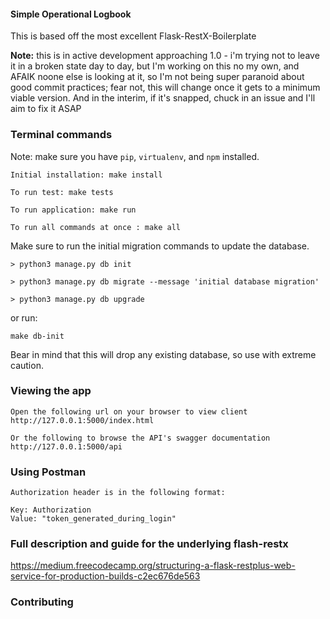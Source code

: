 #### Simple Operational Logbook

This is based off the most excellent Flask-RestX-Boilerplate

**Note:** this is in active development approaching 1.0 - i'm trying not to leave it in a broken state day to day, but I'm working on this no my own, and AFAIK noone else is looking at it, so I'm not being super paranoid about good commit practices; fear not, this will change once it gets to a minimum viable version. And in the interim, if it's snapped, chuck in an issue and I'll aim to fix it ASAP 

### Terminal commands

Note: make sure you have `pip`, `virtualenv`, and `npm` installed.

    Initial installation: make install

    To run test: make tests

    To run application: make run

    To run all commands at once : make all

Make sure to run the initial migration commands to update the database.

    > python3 manage.py db init

    > python3 manage.py db migrate --message 'initial database migration'

    > python3 manage.py db upgrade

or run:

    make db-init

Bear in mind that this will drop any existing database, so use with extreme caution.

### Viewing the app

    Open the following url on your browser to view client
    http://127.0.0.1:5000/index.html

    Or the following to browse the API's swagger documentation
    http://127.0.0.1:5000/api

### Using Postman

    Authorization header is in the following format:

    Key: Authorization
    Value: "token_generated_during_login"

### Full description and guide for the underlying flash-restx

https://medium.freecodecamp.org/structuring-a-flask-restplus-web-service-for-production-builds-c2ec676de563

### Contributing
